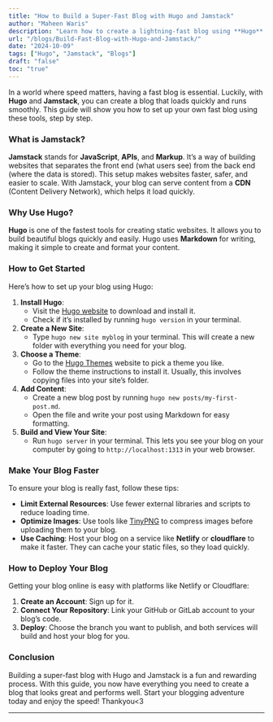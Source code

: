 ```yaml
---
title: "How to Build a Super-Fast Blog with Hugo and Jamstack"
author: "Maheen Waris"
description: "Learn how to create a lightning-fast blog using **Hugo** and **Jamstack** with easy steps for setup, speed optimization, and deployment."
url: "/blogs/Build-Fast-Blog-with-Hugo-and-Jamstack/"
date: "2024-10-09"
tags: ["Hugo", "Jamstack", "Blogs"]
draft: "false"
toc: "true"
---
```


In a world where speed matters, having a fast blog is essential. Luckily, with **Hugo** and **Jamstack**, you can create a blog that loads quickly and runs smoothly. This guide will show you how to set up your own fast blog using these tools, step by step.

### What is Jamstack?

**Jamstack** stands for **JavaScript**, **APIs**, and **Markup**. It’s a way of building websites that separates the front end (what users see) from the back end (where the data is stored). This setup makes websites faster, safer, and easier to scale. With Jamstack, your blog can serve content from a **CDN** (Content Delivery Network), which helps it load quickly.

### Why Use Hugo?

**Hugo** is one of the fastest tools for creating static websites. It allows you to build beautiful blogs quickly and easily. Hugo uses **Markdown** for writing, making it simple to create and format your content.

### How to Get Started

Here’s how to set up your blog using Hugo:

1. **Install Hugo**:
   - Visit the [Hugo website](https://gohugo.io/getting-started/installation/) to download and install it.
   - Check if it’s installed by running `hugo version` in your terminal.
2. **Create a New Site**:
   - Type `hugo new site myblog` in your terminal. This will create a new folder with everything you need for your blog.
3. **Choose a Theme**:
   - Go to the [Hugo Themes](https://themes.gohugo.io/) website to pick a theme you like.
   - Follow the theme instructions to install it. Usually, this involves copying files into your site’s folder.
4. **Add Content**:
   - Create a new blog post by running `hugo new posts/my-first-post.md`.
   - Open the file and write your post using Markdown for easy formatting.
5. **Build and View Your Site**:
   - Run `hugo server` in your terminal. This lets you see your blog on your computer by going to `http://localhost:1313` in your web browser.

### Make Your Blog Faster

To ensure your blog is really fast, follow these tips:

- **Limit External Resources**: Use fewer external libraries and scripts to reduce loading time.
- **Optimize Images**: Use tools like [TinyPNG](https://tinypng.com/) to compress images before uploading them to your blog.
- **Use Caching**: Host your blog on a service like **Netlify** or **cloudflare** to make it faster. They can cache your static files, so they load quickly.

### How to Deploy Your Blog

Getting your blog online is easy with platforms like Netlify or Cloudflare:

1. **Create an Account**: Sign up for it.
2. **Connect Your Repository**: Link your GitHub or GitLab account to your blog’s code.
3. **Deploy**: Choose the branch you want to publish, and both services will build and host your blog for you.

### Conclusion

Building a super-fast blog with Hugo and Jamstack is a fun and rewarding process. With this guide, you now have everything you need to create a blog that looks great and performs well. Start your blogging adventure today and enjoy the speed! Thankyou<3



<script src="https://utteranc.es/client.js"
        repo="maheenwaris/Website"
        issue-term="pathname"
        theme="github-dark"
        crossorigin="anonymous"
        async>
</script>
---
